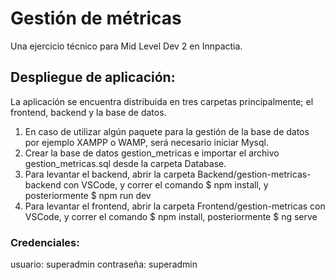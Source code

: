 # Gestión de métricas
Una ejercicio técnico para Mid Level Dev 2 en Innpactia.


## Despliegue de aplicación:
  La aplicación se encuentra distribuida en tres carpetas principalmente; el frontend, backend y la base de datos.
  
  1. En caso de utilizar algún paquete para la gestión de la base de datos por ejemplo XAMPP o WAMP, será necesario iniciar Mysql.
  1. Crear la base de datos gestion_metricas e importar el archivo gestion_metricas.sql desde la carpeta Database.
  1. Para levantar el backend, abrir la carpeta Backend/gestion-metricas-backend con VSCode, y correr el comando $ npm install, y posteriormente $ npm run dev
  1. Para levantar el frontend, abrir la carpeta Frontend/gestion-metricas con VSCode, y correr el comando  $ npm install, posteriormente $ ng serve
  
 ### Credenciales:
usuario: superadmin
contraseña: superadmin
  
  
